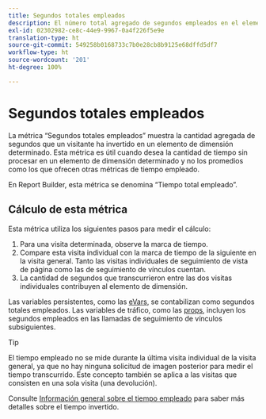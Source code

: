 ```yaml
---
title: Segundos totales empleados
description: El número total agregado de segundos empleados en el elemento de la dimensión.
exl-id: 02302982-ce8c-44e9-9967-0a4f226f5e9e
translation-type: ht
source-git-commit: 549258b0168733c7b0e28cb8b9125e68dffd5df7
workflow-type: ht
source-wordcount: '201'
ht-degree: 100%

---
```


# Segundos totales empleados

La métrica “Segundos totales empleados” muestra la cantidad agregada de segundos que un visitante ha invertido en un elemento de dimensión determinado. Esta métrica es útil cuando desea la cantidad de tiempo sin procesar en un elemento de dimensión determinado y no los promedios como los que ofrecen otras métricas de tiempo empleado.

En Report Builder, esta métrica se denomina “Tiempo total empleado”.

## Cálculo de esta métrica

Esta métrica utiliza los siguientes pasos para medir el cálculo:

1. Para una visita determinada, observe la marca de tiempo.
2. Compare esta visita individual con la marca de tiempo de la siguiente en la visita general. Tanto las visitas individuales de seguimiento de vista de página como las de seguimiento de vínculos cuentan.
3. La cantidad de segundos que transcurrieron entre las dos visitas individuales contribuyen al elemento de dimensión.

Las variables persistentes, como las [eVars](../dimensions/evar.md), se contabilizan como segundos totales empleados. Las variables de tráfico, como las [props](../dimensions/prop.md), incluyen los segundos empleados en las llamadas de seguimiento de vínculos subsiguientes.

>[!TIP]
>
>El tiempo empleado no se mide durante la última visita individual de la visita general, ya que no hay ninguna solicitud de imagen posterior para medir el tiempo transcurrido. Este concepto también se aplica a las visitas que consisten en una sola visita (una devolución).

Consulte [Información general sobre el tiempo empleado](time-spent.md) para saber más detalles sobre el tiempo invertido.
